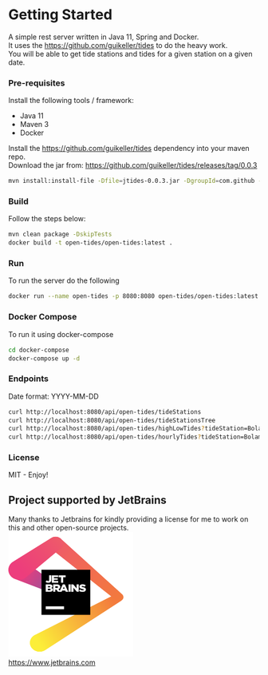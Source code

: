 # Getting Started

A simple rest server written in Java 11, Spring and Docker.<br>
It uses the https://github.com/guikeller/tides to do the heavy work.<br>
You will be able to get tide stations and tides for a given station on a given date. 

### Pre-requisites
Install the following tools / framework:

* Java 11
* Maven 3
* Docker

Install the https://github.com/guikeller/tides dependency into your maven repo.<br>
Download the jar from: https://github.com/guikeller/tides/releases/tag/0.0.3
```bash
mvn install:install-file -Dfile=jtides-0.0.3.jar -DgroupId=com.github -DartifactId=jtides -Dversion=0.0.3 -Dpackaging=jar
```

### Build 
Follow the steps below:

```bash
mvn clean package -DskipTests
docker build -t open-tides/open-tides:latest .
```

### Run
To run the server do the following
```bash
docker run --name open-tides -p 8080:8080 open-tides/open-tides:latest
```

### Docker Compose
To run it using docker-compose
```bash
cd docker-compose
docker-compose up -d
```

### Endpoints
Date format: YYYY-MM-DD
```bash
curl http://localhost:8080/api/open-tides/tideStations
curl http://localhost:8080/api/open-tides/tideStationsTree
curl http://localhost:8080/api/open-tides/highLowTides?tideStation=Bolama,%20Guinea-Bissau&tideDate=2021-06-03
curl http://localhost:8080/api/open-tides/hourlyTides?tideStation=Bolama,%20Guinea-Bissau&tideDate=2021-06-03
```

### License

MIT - Enjoy!

## Project supported by JetBrains
<p>
 Many thanks to Jetbrains for kindly providing a license for me to work on this and other open-source projects.
 <br>
 <a href="https://www.jetbrains.com/?from=7505-idea-jetty-runner">
   <img alt="Jetbrains" src="https://raw.githubusercontent.com/guikeller/blob/master/jetbrains.png" width="250" height="250">
 </a>
 <br>
 <a href="https://www.jetbrains.com/?from=7505-idea-jetty-runner">
   https://www.jetbrains.com
 </a>
 <br>
</p>
